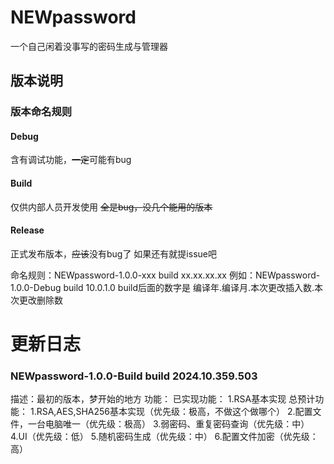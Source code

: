 # NEWpassword
一个自己闲着没事写的密码生成与管理器

## 版本说明
### 版本命名规则
#### Debug

含有调试功能，~~一定~~可能有bug

#### Build

仅供内部人员开发使用 ~~全是bug，没几个能用的版本~~

#### Release

正式发布版本，~~应该~~没有bug了
如果还有就提issue吧

命名规则：NEWpassword-1.0.0-xxx build xx.xx.xx.xx
例如：NEWpassword-1.0.0-Debug build 10.0.1.0
build后面的数字是 编译年.编译月.本次更改插入数.本次更改删除数
# 更新日志
### NEWpassword-1.0.0-Build build 2024.10.359.503
描述：最初的版本，梦开始的地方
功能：
    已实现功能：
    1.RSA基本实现
    总预计功能：
    1.RSA,AES,SHA256基本实现（优先级：极高，不做这个做哪个）
    2.配置文件，一台电脑唯一（优先级：极高）
    3.弱密码、重复密码查询（优先级：中）
    4.UI（优先级：低）
    5.随机密码生成（优先级：中）
    6.配置文件加密（优先级：高）